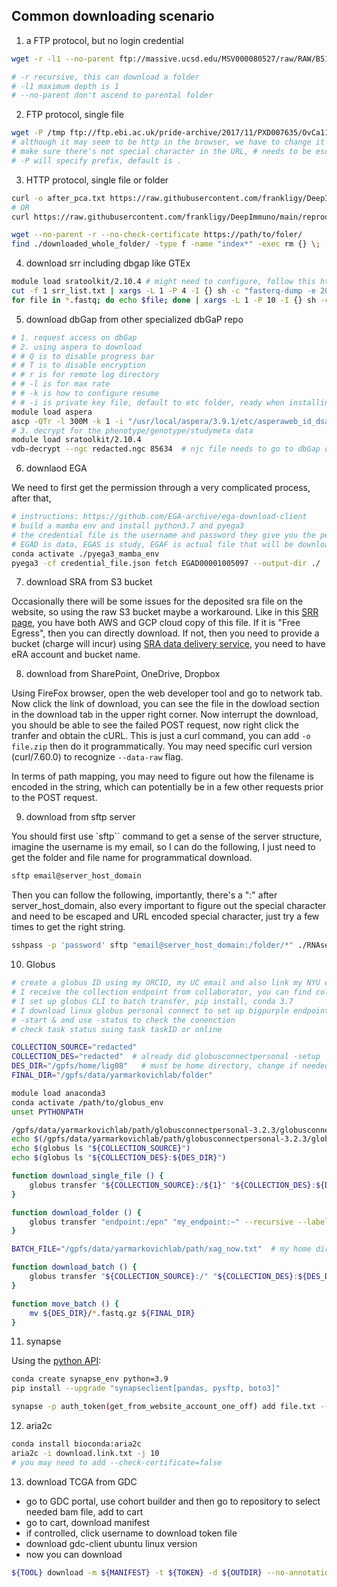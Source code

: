 ## Common downloading scenario

1. a FTP protocol, but no login credential

```bash
wget -r -l1 --no-parent ftp://massive.ucsd.edu/MSV000080527/raw/RAW/B5101/

# -r recursive, this can download a folder
# -l1 maximum depth is 1
# --no-parent don't ascend to parental folder
```

2. FTP protocol, single file

```bash
wget -P /tmp ftp://ftp.ebi.ac.uk/pride-archive/2017/11/PXD007635/OvCa111_classI_Rep%231.raw
# although it may seem to be http in the browser, we have to change it to ftp
# make sure there's not special character in the URL, # needs to be escaped by %23
# -P will specify prefix, default is .
```

3. HTTP protocol, single file or folder

```bash
curl -o after_pca.txt https://raw.githubusercontent.com/frankligy/DeepImmuno/main/reproduce/data/after_pca.txt
# OR
curl https://raw.githubusercontent.com/frankligy/DeepImmuno/main/reproduce/data/after_pca.txt > after_pca.txt
```

```bash
wget --no-parent -r --no-check-certificate https://path/to/foler/
find ./downloaded_whole_folder/ -type f -name "index*" -exec rm {} \;   # get rid of index file generated while downloading
```


4. download srr including dbgap like GTEx

```bash
module load sratoolkit/2.10.4 # might need to configure, follow this https://github.com/ncbi/sra-tools/wiki/03.-Quick-Toolkit-Configuration
cut -f 1 srr_list.txt | xargs -L 1 -P 4 -I {} sh -c "fasterq-dump -e 20 --ngc redacted.ngc {}"  # I is for defining replace string, sh -c launch a subprocess, if it is encrypted, need -ngc parameter
for file in *.fastq; do echo $file; done | xargs -L 1 -P 10 -I {} sh -c "gzip {}"   # also, gzip the fastq
```

5. download dbGap from other specialized dbGaP repo

```bash
# 1. request access on dbGap
# 2. using aspera to download
# # Q is to disable progress bar
# # T is to disable encryption
# # r is for remote log directory
# # -l is for max rate
# # -k is how to configure resume
# # -i is private key file, default to etc folder, ready when installing aspera
module load aspera
ascp -QTr -l 300M -k 1 -i "/usr/local/aspera/3.9.1/etc/asperaweb_id_dsa.openssh" -W redacted_credential redacted_server_address .
# 3. decrypt for the phenotype/genotype/studymeta data
module load sratoolkit/2.10.4
vdb-decrypt --ngc redacted.ngc 85634  # njc file needs to go to dbGap download link page, "get repository key"
```

6. downlaod EGA

We need to first get the permission through a very complicated process, after that, 

```bash
# instructions: https://github.com/EGA-archive/ega-download-client
# build a mamba env and install python3.7 and pyega3
# the credential file is the username and password they give you the permission for certain study
# EGAD is data, EGAS is study, EGAF is actual file that will be downloaded
conda activate ./pyega3_mamba_env
pyega3 -cf credential_file.json fetch EGAD00001005097 --output-dir ./
```

7. download SRA from S3 bucket

Occasionally there will be some issues for the deposited sra file on the website, so using the raw S3 bucket maybe a workaround. Like in this [SRR page](https://trace.ncbi.nlm.nih.gov/Traces/?view=run_browser&acc=SRR13279452&display=data-access), you have both AWS and GCP cloud copy of this file. If it is "Free Egress", then you can directly download. If not, then you need to provide a bucket (charge will incur) using [SRA data delivery service](https://www.ncbi.nlm.nih.gov/Traces/cloud-delivery/), you need to have eRA account and bucket name.


8. download from SharePoint, OneDrive, Dropbox

Using FireFox browser, open the web developer tool and go to network tab. Now click the link of download, you can see the file in the dowload 
section in the download tab in the upper right corner. Now interrupt the download, you should be able to see the failed POST request, now right click the tranfer and obtain the cURL. This is just a curl command, you can add `-o file.zip` then do it programmatically. You may need specific curl version (curl/7.60.0) to recognize `--data-raw` flag.

In terms of path mapping, you may need to figure out how the filename is encoded in the string, which can potentially be in a few other requests prior to the POST request.

9. download from sftp server

You should first use `sftp`` command to get a sense of the server structure, imagine the username is my email, so I can do the following, I just need to get the folder and file name for programmatical download.

```bash
sftp email@server_host_domain
```

Then you can follow the following, importantly, there's a ":" after server_host_domain, also every important to figure out the special character and need to be escaped and URL encoded special character, just try a few times to get the right string.

```bash
sshpass -p 'password' sftp "email@server_host_domain:/folder/*" ./RNAseq
```

10. Globus

```bash
# create a globus ID using my ORCID, my UC email and also link my NYU email
# I receive the collection endpoint from collaborator, you can find collection endpoint by clincking get link
# I set up globus CLI to batch transfer, pip install, conda 3.7
# I download linux globus personal connect to set up bigpurple endpoint following the README (globalconnect), get the endpoint by globalconnectpersonal -setup
# -start & and use -status to check the conenction
# check task status suing task taskID or online

COLLECTION_SOURCE="redacted"
COLLECTION_DES="redacted"  # already did globusconnectpersonal -setup
DES_DIR="/gpfs/home/lig08"   # must be home directory, change if needed https://docs.globus.org/globus-connect-personal/install/linux/#config-paths
FINAL_DIR="/gpfs/data/yarmarkovichlab/folder"

module load anaconda3
conda activate /path/to/globus_env
unset PYTHONPATH

/gpfs/data/yarmarkovichlab/path/globusconnectpersonal-3.2.3/globusconnectpersonal -start &   # can not work if in a script must be in interactive shell
echo $(/gpfs/data/yarmarkovichlab/path/globusconnectpersonal-3.2.3/globusconnectpersonal -status)
echo $(globus ls "${COLLECTION_SOURCE}")
echo $(globus ls "${COLLECTION_DES}:${DES_DIR}")

function download_single_file () {
    globus transfer "${COLLECTION_SOURCE}:/${1}" "${COLLECTION_DES}:${DES_DIR}/${1}" --label "CLI single file"
}

function download_folder () {
    globus transfer "endpoint:/epn" "my_endpoint:~" --recursive --label "CLI single folder"
}

BATCH_FILE="/gpfs/data/yarmarkovichlab/path/xag_now.txt"  # my home directory has 100GB limit

function download_batch () {
    globus transfer "${COLLECTION_SOURCE}:/" "${COLLECTION_DES}:${DES_DIR}/" --label "CLI batch" --batch ${BATCH_FILE}
}

function move_batch () {
    mv ${DES_DIR}/*.fastq.gz ${FINAL_DIR}
}
```

11. synapse

Using the [python API](https://github.com/Sage-Bionetworks/synapsePythonClient?tab=readme-ov-file):

```bash
conda create synapse_env python=3.9
pip install --upgrade "synapseclient[pandas, pysftp, boto3]"

synapse -p auth_token(get_from_website_account_one_off) add file.txt --parentId folder_syp_id
```

12. aria2c

```bash
conda install bioconda:aria2c
aria2c -i download.link.txt -j 10
# you may need to add --check-certificate=false
```

13. download TCGA from GDC

* go to GDC portal, use cohort builder and then go to repository to select needed bam file, add to cart
* go to cart, download manifest
* if controlled, click username to download token file
* download gdc-client ubuntu linux version
* now you can download

```bash
${TOOL} download -m ${MANIFEST} -t ${TOKEN} -d ${OUTDIR} --no-annotations --no-related-files 
```

